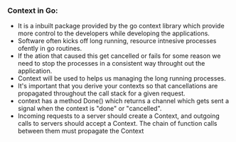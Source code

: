 ### Context in Go:

* It is a inbuilt package provided by the go context library which provide more control to the developers while developing the applications.
* Software often kicks off long running, resource intnesive processes ofently in go routines.
* If the ation that caused this get cancelled or fails for some reason we need to stop the processes in a consistent way throught out the application.
* Context will be used to helps us managing the long running processes.
* It's important that you derive your contexts so that cancellations are propagated throughout the call stack for a given request.
* context has a method Done() which returns a channel which gets sent a signal when the context is "done" or "cancelled".
* Incoming requests to a server should create a Context, and outgoing calls to servers should accept a Context. The chain of function calls between them must propagate the Context
